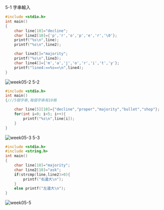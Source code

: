 5-1 字串輸入
```C
#include <stdio.h>
int main()
{
    char line[10]="decline";
    char line2[10]={'p','r','o','p','e','r','\0'};
    printf("%s\n",line);
    printf("%s\n",line2);

    char line3[]="majority";
    printf("%s\n",line3);
    char line4[]={'m','a','j','o','r','i','t','y'};
    printf("line4:==%s==\n",line4);
}
```
![week05-2](https://user-images.githubusercontent.com/79676872/112566851-b57b9080-8e1a-11eb-8d29-0955d679991c.png)
5-2
```C
#include <stdio.h>
int main()
{///5個字串,每個字串有10格

    char line[5][10]={"decline","proper","majority","bullet","shop"};
    for(int i=0; i<5; i++){
        printf("%s\n",line[i]);
    }
}
```
![week05-3](https://user-images.githubusercontent.com/79676872/112571034-270b0d00-8e22-11eb-9d01-d4b0aa30e77e.png)
5-3
```C
#include <stdio.h>
#include <string.h>
int main()
{
    char line[10]="majority";
    char line2[10]="ask";
    if(strcmp(line,line2)>0){
        printf("右邊大\n");
    }
    else printf("左邊大\n");
}
```
![week05-5](https://user-images.githubusercontent.com/79676872/112572027-3ee39080-8e24-11eb-8d6a-ce57106b0e80.png)

